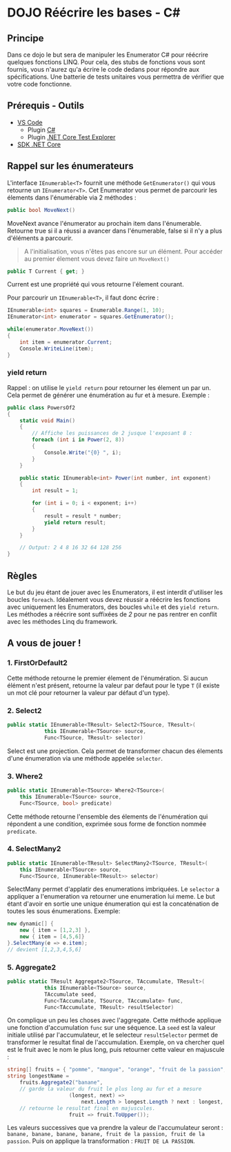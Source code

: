 # DOJO Réécrire les bases - C&#35;

## Principe

Dans ce dojo le but sera de manipuler les Enumerator C# pour réécrire quelques fonctions LINQ.
Pour cela, des stubs de fonctions vous sont fournis, vous n'aurez qu'a écrire le code dedans pour répondre aux spécifications.
Une batterie de tests unitaires vous permettra de vérifier que votre code fonctionne.

## Prérequis - Outils

- [VS Code](https://code.visualstudio.com/)
  - Plugin [C#](https://marketplace.visualstudio.com/items?itemName=ms-vscode.csharp)
  - Plugin [.NET Core Test Explorer](https://marketplace.visualstudio.com/items?itemName=formulahendry.dotnet-test-explorer)
- [SDK .NET Core](https://dotnet.microsoft.com/download)

## Rappel sur les énumerateurs

L'interface `IEnumerable<T>` fournit une méthode `GetEnumerator()` qui vous retourne un `IEnumerator<T>`. Cet Enumerator vous permet de parcourir les élements dans l'énumérable via 2 méthodes :

```csharp
public bool MoveNext()
```

MoveNext avance l'énumerator au prochain item dans l'énumerable. Retourne true si il a réussi a avancer dans l'énumerable, false si il n'y a plus d'éléments a parcourir.

> A l'initialisation, vous n'êtes pas encore sur un élément. Pour accéder au premier élement vous devez faire un `MoveNext()`

```csharp
public T Current { get; }
```

Current est une propriété qui vous retourne l'élement courant.

Pour parcourir un `IEnumerable<T>`, il faut donc écrire :

```csharp
IEnumerable<int> squares = Enumerable.Range(1, 10);
IEnumerator<int> enumerator = squares.GetEnumerator();

while(enumerator.MoveNext())
{
    int item = enumerator.Current;
    Console.WriteLine(item);
}
```

### yield return

Rappel : on utilise le `yield return` pour retourner les élement un par un. Cela permet de générer une énumération au fur et à mesure.
Exemple :

```csharp
public class PowersOf2
{
    static void Main()
    {
        // Affiche les puissances de 2 jusque l'exposant 8 :
        foreach (int i in Power(2, 8))
        {
            Console.Write("{0} ", i);
        }
    }

    public static IEnumerable<int> Power(int number, int exponent)
    {
        int result = 1;

        for (int i = 0; i < exponent; i++)
        {
            result = result * number;
            yield return result;
        }
    }

    // Output: 2 4 8 16 32 64 128 256
}
```

## Règles

Le but du jeu étant de jouer avec les Enumerators, il est interdit d'utiliser les boucles `foreach`. Idéalement vous devez réussir a réécrire les fonctions avec uniquement les Enumerators, des boucles `while` et des `yield return`.
Les méthodes a réécrire sont suffixées de _2_ pour ne pas rentrer en conflit avec les méthodes Linq du framework.

## A vous de jouer !

### 1. FirstOrDefault2

Cette méthode retourne le premier élement de l'énumération. Si aucun élément n'est présent, retourne la valeur par defaut pour le type `T` (il existe un mot clé pour retourner la valeur par défaut d'un type).

### 2. Select2

```csharp
public static IEnumerable<TResult> Select2<TSource, TResult>(
            this IEnumerable<TSource> source,
            Func<TSource, TResult> selector)
```

Select est une projection. Cela permet de transformer chacun des élements d'une énumeration via une méthode appelée `selector`.

### 3. Where2

```csharp
public static IEnumerable<TSource> Where2<TSource>(
    this IEnumerable<TSource> source,
    Func<TSource, bool> predicate)
```

Cette méthode retourne l'ensemble des élements de l'énumération qui répondent a une condition, exprimée sous forme de fonction nommée `predicate`.

### 4. SelectMany2

```csharp
public static IEnumerable<TResult> SelectMany2<TSource, TResult>(
    this IEnumerable<TSource> source,
    Func<TSource, IEnumerable<TResult>> selector)
```

SelectMany permet d'applatir des enumerations imbriquées. Le `selector` a appliquer a l'enumeration va retourner une enumeration lui meme. Le but étant d'avoir en sortie une unique énumeration qui est la concaténation de toutes les sous énumerations.
Exemple:

```csharp
new dynamic[] {
    new { item = [1,2,3] },
    new { item = [4,5,6]}
}.SelectMany(e => e.item);
// devient [1,2,3,4,5,6]
```

### 5. Aggregate2

```csharp
public static TResult Aggregate2<TSource, TAccumulate, TResult>(
            this IEnumerable<TSource> source,
            TAccumulate seed,
            Func<TAccumulate, TSource, TAccumulate> func,
            Func<TAccumulate, TResult> resultSelector)
```

On complique un peu les choses avec l'aggregate. Cette méthode applique une fonction d'accumulation `func` sur une séquence. La `seed` est la valeur initiale utilisé par l'accumulateur, et le selecteur `resultSelector` permet de transformer le resultat final de l'accumulation.
Exemple, on va chercher quel est le fruit avec le nom le plus long, puis retourner cette valeur en majuscule :

```csharp
string[] fruits = { "pomme", "mangue", "orange", "fruit de la passion", "raisin" };
string longestName =
    fruits.Aggregate2("banane",
    // garde la valeur du fruit le plus long au fur et a mesure
                    (longest, next) =>
                        next.Length > longest.Length ? next : longest,
    // retourne le resultat final en majuscules.
                    fruit => fruit.ToUpper());
```

Les valeurs successives que va prendre la valeur de l'accumulateur seront : `banane, banane, banane, banane, fruit de la passion, fruit de la passion`. Puis on applique la transformation : `FRUIT DE LA PASSION`.
